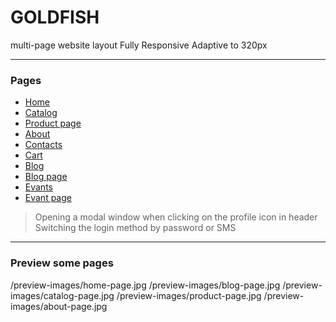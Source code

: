 # GOLDFISH
multi-page website layout
Fully Responsive
Adaptive to 320px

***
### Pages

- [Home](https://zevaniy.github.io/goldfish/ "Homepage")
- [Catalog](https://zevaniy.github.io/goldfish/catalog-page.html "Catalog")
- [Product page](https://zevaniy.github.io/goldfish/product-page.html "Product")
- [About](https://zevaniy.github.io/goldfish/about-page.html "About")
- [Contacts](https://zevaniy.github.io/goldfish/contacts-page.html "Contacts")
- [Cart](https://zevaniy.github.io/goldfish/cart-page.html "Cart")
- [Blog](https://zevaniy.github.io/goldfish/blog-page.html "Blog")
- [Blog page](https://zevaniy.github.io/goldfish/blog-one-page.html "Blog page")
- [Evants](https://zevaniy.github.io/goldfish/events-page.html "Evants")
- [Evant page](https://zevaniy.github.io/goldfish/events-one-page.html "Evant page")

> Opening a modal window when clicking on the profile icon in header
> Switching the login method by password or SMS
 
 ***
 ### Preview some pages

/preview-images/home-page.jpg
/preview-images/blog-page.jpg
/preview-images/catalog-page.jpg
/preview-images/product-page.jpg
/preview-images/about-page.jpg

